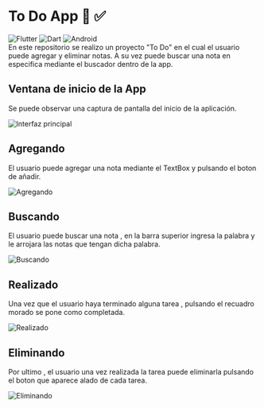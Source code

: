 # To Do App :dart: :white_check_mark:
![Flutter](https://img.shields.io/badge/Flutter-%2302569B.svg?style=for-the-badge&logo=Flutter&logoColor=white) ![Dart](https://img.shields.io/badge/dart-%230175C2.svg?style=for-the-badge&logo=dart&logoColor=white) ![Android](https://img.shields.io/badge/Android-3DDC84?style=for-the-badge&logo=android&logoColor=white)
<br>En este repositorio se realizo un proyecto "To Do" en el cual el usuario puede agregar y eliminar notas. A su vez puede buscar una nota en especifica mediante el buscador dentro de la app. 

## Ventana de inicio de la App

Se puede observar una captura de pantalla del inicio de la aplicación.

![Interfaz principal](https://github.com/emmaprofemx/ToDoApp-Flutter/blob/main/capturas/vtn75menos.png)

## Agregando

El usuario puede agregar una nota mediante el TextBox y pulsando el boton de añadir.


![Agregando](https://github.com/emmaprofemx/ToDoApp-Flutter/blob/main/capturas/agregando.gif)

## Buscando

El usuario puede buscar una nota , en la barra superior ingresa la palabra y le arrojara las notas que tengan dicha palabra.

![Buscando](https://github.com/emmaprofemx/ToDoApp-Flutter/blob/main/capturas/buscando.gif)

## Realizado

Una vez que el usuario haya terminado alguna tarea , pulsando el recuadro morado se pone como completada.

![Realizado](https://github.com/emmaprofemx/ToDoApp-Flutter/blob/main/capturas/realizado.gif)

## Eliminando

Por ultimo , el usuario una vez realizada la tarea puede eliminarla pulsando el boton que aparece alado de cada tarea.

![Eliminando](https://github.com/emmaprofemx/ToDoApp-Flutter/blob/main/capturas/eliminando.gif)

